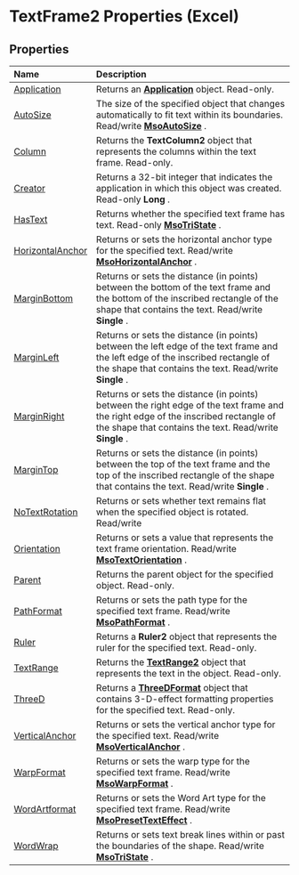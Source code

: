 
# TextFrame2 Properties (Excel)

## Properties



|**Name**|**Description**|
|:-----|:-----|
|[Application](bb5aeb3a-f8d7-3752-27a5-ff1eedd7d4db.md)|Returns an  **[Application](19b73597-5cf9-4f56-8227-b5211f657f6f.md)** object. Read-only.|
|[AutoSize](8c2659b2-a315-18c3-23f3-7b1488ce8107.md)|The size of the specified object that changes automatically to fit text within its boundaries. Read/write  **[MsoAutoSize](f3118964-77e6-96df-e606-dfd191434086.md)** .|
|[Column](4f78bef0-38b8-534a-c6a3-dfbf21b83eda.md)|Returns the  **TextColumn2** object that represents the columns within the text frame. Read-only.|
|[Creator](a6621e71-b864-9e95-68d0-a74649bc15ec.md)|Returns a 32-bit integer that indicates the application in which this object was created. Read-only  **Long** .|
|[HasText](b9c7d9f4-22d3-5a45-e03b-8e06e87a2af9.md)|Returns whether the specified text frame has text. Read-only  **[MsoTriState](2036cfc9-be7d-e05c-bec7-af05e3c3c515.md)** .|
|[HorizontalAnchor](204b744c-a19e-dbf1-2143-3bfcef3caa0c.md)|Returns or sets the horizontal anchor type for the specified text. Read/write  **[MsoHorizontalAnchor](d70f3f09-65d7-956e-a312-7e5ae8a81b65.md)** .|
|[MarginBottom](36847492-45d4-5856-383c-291ca6d64a7e.md)|Returns or sets the distance (in points) between the bottom of the text frame and the bottom of the inscribed rectangle of the shape that contains the text. Read/write  **Single** .|
|[MarginLeft](16753c28-5322-b484-0948-19f7dc4651b7.md)|Returns or sets the distance (in points) between the left edge of the text frame and the left edge of the inscribed rectangle of the shape that contains the text. Read/write  **Single** .|
|[MarginRight](cde03d1b-04a1-8a83-0b20-e7e19d2c52ff.md)|Returns or sets the distance (in points) between the right edge of the text frame and the right edge of the inscribed rectangle of the shape that contains the text. Read/write  **Single** .|
|[MarginTop](35a29f85-df5b-27a3-1060-1d5a0c73b6cb.md)|Returns or sets the distance (in points) between the top of the text frame and the top of the inscribed rectangle of the shape that contains the text. Read/write  **Single** .|
|[NoTextRotation](ec749919-a096-bcdf-0400-3fc66bf4e2e9.md)|Returns or sets whether text remains flat when the specified object is rotated. Read/write|
|[Orientation](73c7a581-cabe-b634-ccf0-28e640b33129.md)|Returns or sets a value that represents the text frame orientation. Read/write  **[MsoTextOrientation](7e8d0e06-14dd-3ea1-a2e4-50375919517f.md)** .|
|[Parent](aed28538-c3bd-ebf7-47d5-ed6be97db000.md)|Returns the parent object for the specified object. Read-only.|
|[PathFormat](176d0ca9-c633-2056-a83a-c5db70fd0fcf.md)|Returns or sets the path type for the specified text frame. Read/write  **[MsoPathFormat](744f8ecf-7a08-4bd3-eb8d-1dde193d71b4.md)** .|
|[Ruler](c5bcd6ec-6135-5589-c3b5-643e50273144.md)|Returns a  **Ruler2** object that represents the ruler for the specified text. Read-only.|
|[TextRange](3b38e21e-f1c4-48b3-308a-14dee8de23d2.md)|Returns the  **[TextRange2](a6a59c9b-9b64-c1e2-2e98-a1f99025c877.md)** object that represents the text in the object. Read-only.|
|[ThreeD](ae85ffd6-ec5b-7082-66a9-3de9fff159ee.md)|Returns a  **[ThreeDFormat](9cb41236-6aba-4d6c-a54c-5e177657c8d1.md)** object that contains 3-D-effect formatting properties for the specified text. Read-only.|
|[VerticalAnchor](605adc62-1b33-d1d9-46ea-7154efb748ed.md)|Returns or sets the vertical anchor type for the specified text. Read/write  **[MsoVerticalAnchor](eb79204e-6c76-6d63-9609-dcbf34073eb5.md)** .|
|[WarpFormat](20710bdc-981f-b61d-4be5-f8c760bb9f4c.md)|Returns or sets the warp type for the specified text frame. Read/write  **[MsoWarpFormat](20710bdc-981f-b61d-4be5-f8c760bb9f4c.md)** .|
|[WordArtformat](66944f16-1a5e-a7f5-942e-9007107a7fbf.md)|Returns or sets the Word Art type for the specified text frame. Read/write  **[MsoPresetTextEffect](56a7008d-ce2c-f127-56de-851cb8fef44f.md)** .|
|[WordWrap](ed768819-89f9-7d8d-1ed2-706de15ad8e7.md)|Returns or sets text break lines within or past the boundaries of the shape. Read/write  **[MsoTriState](2036cfc9-be7d-e05c-bec7-af05e3c3c515.md)** .|
